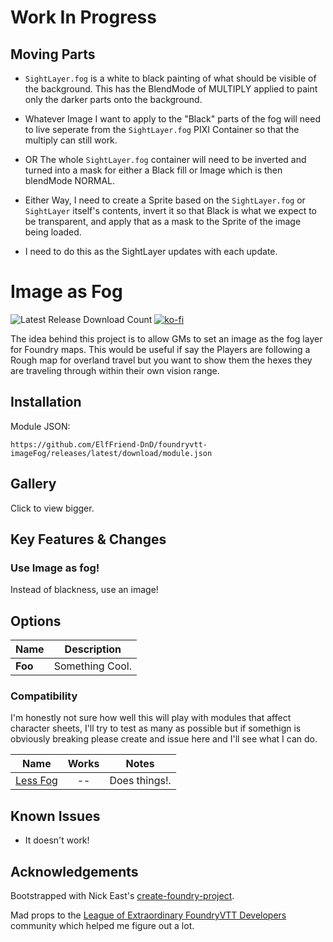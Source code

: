 # Work In Progress

## Moving Parts
- `SightLayer.fog` is a white to black painting of what should be visible of the background. This has the BlendMode of MULTIPLY applied to paint only the darker parts onto the background.
- Whatever Image I want to apply to the "Black" parts of the fog will need to live seperate from the `SightLayer.fog` PIXI Container so that the multiply can still work.
- OR The whole `SightLayer.fog` container will need to be inverted and turned into a mask for either a Black fill or Image which is then blendMode NORMAL. 

- Either Way, I need to create a Sprite based on the `SightLayer.fog` or `SightLayer` itself's contents, invert it so that Black is what we expect to be transparent, and apply that as a mask to the Sprite of the image being loaded.

- I need to do this as the SightLayer updates with each update.


# Image as Fog

![Latest Release Download Count](https://img.shields.io/badge/dynamic/json?label=Downloads@latest&query=assets%5B1%5D.download_count&url=https%3A%2F%2Fapi.github.com%2Frepos%2FElfFriend-DnD%2Ffoundryvtt-imageFog%2Freleases%2Flatest)
[![ko-fi](https://img.shields.io/badge/-buy%20me%20a%20coke-%23FF5E5B)](https://ko-fi.com/elffriend)

The idea behind this project is to allow GMs to set an image as the fog layer for Foundry maps. This would be useful if say the Players are following a Rough map for overland travel but you want to show them the hexes they are traveling through within their own vision range.

## Installation

Module JSON:

```
https://github.com/ElfFriend-DnD/foundryvtt-imageFog/releases/latest/download/module.json
```

## Gallery


Click to view bigger.

## Key Features & Changes

### Use Image as fog!
Instead of blackness, use an image!

## Options

| **Name** | Description     |
| -------- | --------------- |
| **Foo**  | Something Cool. |


### Compatibility

I'm honestly not sure how well this will play with modules that affect character sheets, I'll try to test as many as possible but if somethign is obviously breaking please create and issue here and I'll see what I can do.

| **Name**                                         | Works | Notes         |
| ------------------------------------------------ | :---: | ------------- |
| [Less Fog](https://github.com/trdischat/lessfog) |  --   | Does things!. |



## Known Issues

- It doesn't work!

## Acknowledgements

Bootstrapped with Nick East's [create-foundry-project](https://gitlab.com/foundry-projects/foundry-pc/create-foundry-project).

Mad props to the [League of Extraordinary FoundryVTT Developers](https://forums.forge-vtt.com/c/package-development/11) community which helped me figure out a lot.
